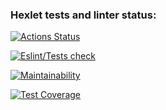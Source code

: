 ### Hexlet tests and linter status:
[![Actions Status](https://github.com/ik0stin/frontend-project-11/workflows/hexlet-check/badge.svg)](https://github.com/ik0stin/frontend-project-11/actions)

[![Eslint/Tests check](https://github.com/ik0stin/frontend-project-11/actions/workflows/github-actions.yml/badge.svg)](https://github.com/ik0stin/frontend-project-11/actions/workflows/github-actions.yml)

[![Maintainability](https://api.codeclimate.com/v1/badges/ee9bd165ec0f11925b7d/maintainability)](https://codeclimate.com/github/ik0stin/frontend-project-11/maintainability)

[![Test Coverage](https://api.codeclimate.com/v1/badges/ee9bd165ec0f11925b7d/test_coverage)](https://codeclimate.com/github/ik0stin/frontend-project-11/test_coverage)
